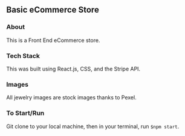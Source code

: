 ## Basic eCommerce Store

### About
This is a Front End eCommerce store.

### Tech Stack
This was built using React.js, CSS, and the Stripe API. 

### Images
All jewelry images are stock images thanks to Pexel.

### To Start/Run
Git clone to your local machine, then in your terminal, run `$npm start`. 